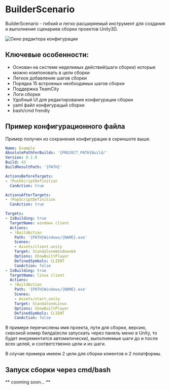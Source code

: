 # BuilderScenario

 BuilderScenario - гибкий и легко расширяемый инструмент для создания и выполнения сценариев сборки проектов Unity3D.

 ![Окно редактора конфигурации](https://raw.githubusercontent.com/CTAPbIuKODEP/BuilderScenario/master/docs/exampleview.png)

## Ключевые особенности:

 - Основан на системе неделимых действий(шаги сборки) которые можно компоновать в цели сборки
 - Легкое добавление шагов сборки
 - Порядка 15 встроеных необходимых шагов сборки
 - Поддержка TeamCity
 - Логи сборки
 - Удобный UI для редактирование конфигурации сборки
 - yaml файл конфигурацый сборки
 - bash/cmd frendly

## Пример конфигурационного файла

 Пример получен из сохранения конфигурации в скриншоте выше.

```yaml
Name: Example
AbsolutePathForBuilds: '{PROJECT_PATH}Build/'
Version: 0.1.0
Build: 43
BuildResultPath: '{PATH}'

ActionsBeforeTargets:
- !PushScriptDefinition
  CanAction: true

ActionsAfterTargets:
- !PopScriptDefinition
  CanAction: true

Targets:
- IsBuilding: true
  TargetName: windows client
  Actions:
  - !BuildAction
    Path: '{PATH}Windows/{NAME}.exe'
    Scenes:
    - Assets/client.unity
    Target: StandaloneWindows64
    Options: ShowBuiltPlayer
    DefinedSymbols: CLIENT
    CanAction: false
- IsBuilding: true
  TargetName: linux client
  Actions:
  - !BuildAction
    Path: '{PATH}Windows/{NAME}.exe'
    Scenes:
    - Assets/start.unity
    Target: StandaloneLinux
    Options: ShowBuiltPlayer
    DefinedSymbols: CLIENT
    CanAction: false
```

 В примере перечислены имя проекта, пути для сборки, версию, сквозной номер билда(если запускать через панель меню в Unity, то будет инкрементится автоматически), выполняемые шаги до и после всех целей, и соответственно цели и их шаги.
 
 В случае примера имеем 2 цели для сборки клиентов н 2 полатформы.

## Запуск сборки через cmd/bash

** cooming soon... **